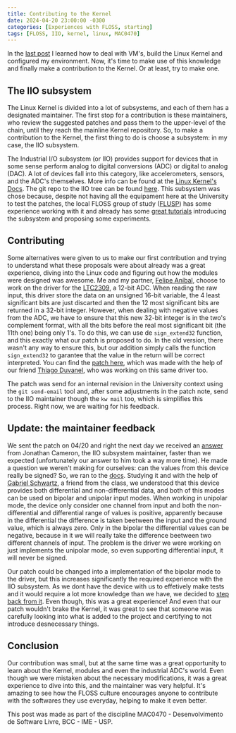 ```yaml
---
title: Contributing to the Kernel
date: 2024-04-20 23:00:00 -0300
categories: [Experiences with FLOSS, starting]
tags: [FLOSS, IIO, kernel, linux, MAC0470]
---
```


In the [last post](https://otavioolsilva.github.io/posts/setting-up-an-environment-to-contribute-to-the-kernel/) I learned how to deal with VM's, build the Linux Kernel and configured my environment. Now, it's time to make use of this knowledge and finally make a contribution to the Kernel. Or at least, try to make one.

## The IIO subsystem

The Linux Kernel is divided into a lot of subsystems, and each of them has a designated maintainer. The first stop for a contribution is these maintainers, who review the suggested patches and pass them to the upper-level of the chain, until they reach the mainline Kernel repository. So, to make a contribution to the Kernel, the first thing to do is choose a subsystem: in my case, the IIO subsystem.

The Industrial I/O subsystem (or IIO) provides support for devices that in some sense perform analog to digital conversions (ADC) or digital to analog (DAC). A lot of devices fall into this category, like accelerometers, sensors, and the ADC's themselves. More info can be found at the [Linux Kernel's Docs](https://www.kernel.org/doc/html/v4.12/driver-api/iio/intro.html). The git repo to the IIO tree can be found [here](https://git.kernel.org/pub/scm/linux/kernel/git/jic23/iio.git/). This subsystem was chose because, despite not having all the equipament here at the University to test the patches, the local FLOSS group of study ([FLUSP](https://flusp.ime.usp.br/)) has some experience working with it and already has some [great tutorials](https://flusp.ime.usp.br/kernel_iio/) introducing the subsystem and proposing some experiments.

## Contributing

Some alternatives were given to us to make our first contribution and trying to understand what these proposals were about already was a great experience, diving into the Linux code and figuring out how the modules were designed was awesome. Me and my partner, [Felipe Aníbal](https://felipeanibal.github.io/#), choose to work on the driver for the [LTC2309](https://www.analog.com/en/products/ltc2309.html), a 12-bit ADC. When reading the raw input, this driver store the data on an unsigned 16-bit variable, the 4 least significant bits are just discarted and then the 12 most significant bits are returned in a 32-bit integer. However, when dealing with negative values from the ADC, we have to ensure that this new 32-bit integer is in the two's complement format, with all the bits before the real most significant bit (the 11th one) being only 1's. To do this, we can use de `sign_extend32` function, and this exactly what our patch is proposed to do. In the old version, there wasn't any way to ensure this, but our addition simply calls the function `sign_extend32` to garantee that the value in the return will be correct interpreted. You can find the [patch here](https://lore.kernel.org/linux-iio/20240420233836.24971-1-otavio.ols@usp.br/T/#u), which was made with the help of our friend [Thiago Duvanel](https://th-duvanel.github.io/), who was working on this same driver too.

The patch was send for an internal revision in the University context using the `git send-email` tool and, after some adjustments in the patch note, send to the IIO maintainer though the `kw mail` too, which is simplifies this process. Right now, we are waiting for his feedback.

## Update: the maintainer feedback

We sent the patch on 04/20 and right the next day we received an [answer](https://lore.kernel.org/linux-iio/20240421183820.4e2c0133@jic23-huawei/) from Jonathan Cameron, the IIO subsystem maintainer, faster than we expected (unfortunately our answer to him took a way more time). He made a question we weren't making for ourselves: can the values from this device really be signed? So, we ran to the [docs](https://www.analog.com/media/en/technical-documentation/data-sheets/2309fd.pdf). Studying it and with the help of [Gabriel Schwartz](https://kaos9001.github.io/), a friend from the class, we understood that this device provides both differential and non-differential data, and both of this modes can be used on bipolar and unipolar input modes. When working in unipolar mode, the device only consider one channel from input and both the non-differential and differential range of values is positive, apparently because in the differential the difference is taken beetween the input and the ground value, which is always zero. Only in the bipolar the differential values can be negative, because in it we will really take the difference beetween two different channels of input. The problem is the driver we were working on just implements the unipolar mode, so even supporting differential input, it will never be signed.

Our patch could be changed into a implementation of the bipolar mode to the driver, but this increases significantly the required experience with the IIO subsystem. As we dont have the device with us to effetively make tests and it would require a lot more knowledge than we have, we decided to [step back from it](https://lore.kernel.org/linux-iio/20240428020247.50114-1-otavio.ols@usp.br/). Even though, this was a great experience! And even that our patch wouldn't brake the Kernel, it was great to see that someone was carefully looking into what is added to the project and certifying to not introduce desnecessary things.

## Conclusion

Our contribution was small, but at the same time was a great opportunity to learn about the Kernel, modules and even the industrial ADC's world. Even though we were mistaken about the necessary modifications, it was a great experience to dive into this, and the maintainer was very helpful. It's amazing to see how the FLOSS culture encourages anyone to contribute with the softwares they use everyday, helping to make it even better.

This post was made as part of the discipline MAC0470 - Desenvolvimento de Software Livre, BCC - IME - USP.


